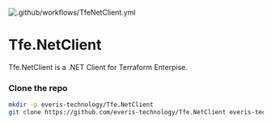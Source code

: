 ![.github/workflows/TfeNetClient.yml](https://github.com/everis-technology/Tfe.NetClient/workflows/.github/workflows/TfeNetClient.yml/badge.svg)

# Tfe.NetClient

Tfe.NetClient is a .NET Client for Terraform Enterpise.

### Clone the repo

```bash
mkdir -p everis-technology/Tfe.NetClient
git clone https://github.com/everis-technology/Tfe.NetClient everis-technology/Tfe.NetClient
```